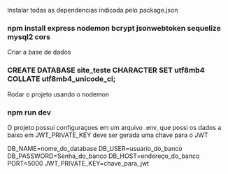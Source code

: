 Instalar todas as dependencias indicada pelo package.json
### npm install express nodemon bcrypt jsonwebtoken sequelize mysql2 cors

Criar a base de dados
### CREATE DATABASE site_teste CHARACTER SET utf8mb4 COLLATE utf8mb4_unicode_ci;

Rodar o projeto usando o nodemon 
### npm run dev


O projeto possui configuraçoes em um arquivo .env, que possi os dados a baixo
em JWT_PRIVATE_KEY deve ser gerada uma chave para o JWT

DB_NAME=nome_do_database
DB_USER=usuario_do_banco
DB_PASSWORD=Senha_do_banco
DB_HOST=endereço_do_banco
PORT=5000
JWT_PRIVATE_KEY=chave_para_jwt
